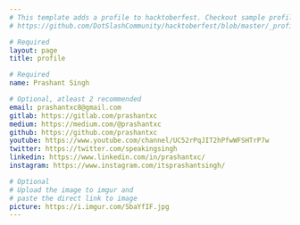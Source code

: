 ```yaml
---
# This template adds a profile to hacktoberfest. Checkout sample profile at
# https://github.com/DotSlashCommunity/hacktoberfest/blob/master/_profile/ksdme.md

# Required
layout: page
title: profile

# Required
name: Prashant Singh

# Optional, atleast 2 recommended
email: prashantxc8@gmail.com
gitlab: https://gitlab.com/prashantxc
medium: https://medium.com/@prashantxc
github: https://github.com/prashantxc
youtube: https://www.youtube.com/channel/UC52rPqJIT2hPfwWFSHTrP7w
twitter: https://twitter.com/speakingsingh
linkedin: https://www.linkedin.com/in/prashantxc/
instagram: https://www.instagram.com/itsprashantsingh/

# Optional
# Upload the image to imgur and
# paste the direct link to image
picture: https://i.imgur.com/SbaYfIF.jpg
---
```


